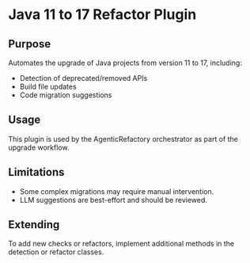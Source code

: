 # Java 11 to 17 Refactor Plugin

## Purpose
Automates the upgrade of Java projects from version 11 to 17, including:
- Detection of deprecated/removed APIs
- Build file updates
- Code migration suggestions

## Usage
This plugin is used by the AgenticRefactory orchestrator as part of the upgrade workflow.

## Limitations
- Some complex migrations may require manual intervention.
- LLM suggestions are best-effort and should be reviewed.

## Extending
To add new checks or refactors, implement additional methods in the detection or refactor classes.
